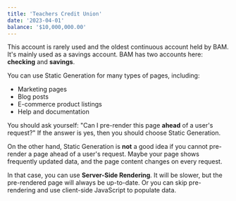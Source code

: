 ```yaml
---
title: 'Teachers Credit Union'
date: '2023-04-01'
balance: '$10,000,000.00'
---
```


This account is rarely used and the oldest continuous account held by BAM. It's mainly used as a savings account. BAM has two accounts here: **checking** and **savings**.

You can use Static Generation for many types of pages, including:

- Marketing pages
- Blog posts
- E-commerce product listings
- Help and documentation

You should ask yourself: "Can I pre-render this page **ahead** of a user's request?" If the answer is yes, then you should choose Static Generation.

On the other hand, Static Generation is **not** a good idea if you cannot pre-render a page ahead of a user's request. Maybe your page shows frequently updated data, and the page content changes on every request.

In that case, you can use **Server-Side Rendering**. It will be slower, but the pre-rendered page will always be up-to-date. Or you can skip pre-rendering and use client-side JavaScript to populate data.